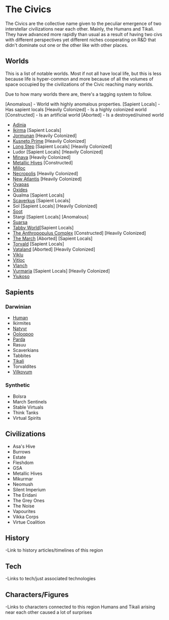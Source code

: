 # The Civics

The Civics are the collective name given to the peculiar emergence of two interstellar civilizations near each other.  Mainly, the Humans and Tikali.  They have advanced more rapidly than usual as a result of having two civs with different perspectives yet different niches cooperating on R&D that didn't dominate out one or the other like with other places.

## Worlds

This is a list of notable worlds.  Most if not all have local life, but this is less because life is hyper-common and more because of all the volumes of space occupied by the civilizations of the Civic reaching many worlds.

Due to how many worlds there are, there's a tagging system to follow.

[Anomalous] - World with highly anomalous properties.
[Sapient Locals] - Has sapient locals
[Heavily Colonized] - Is a highly colonized world
[Constructed] - Is an artificial world
[Aborted] - Is a destroyed/ruined world

- [Adinia](..../1_Worlds_Systems/Adina.md)
- [Ikirma](/Stellar_Abyss_Setting_Bible/1_Worlds_Systems/Ikirma.md) [Sapient Locals]
- [Jormunan](/Stellar_Abyss_Setting_Bible/1_Worlds_Systems/Jormunan.md) [Heavily Colonized]
- [Kusneto Prime](/Stellar_Abyss_Setting_Bible/1_Worlds_Systems/Kusneto_Prime.md) [Heavily Colonized]
- [Long Step](/Stellar_Abyss_Setting_Bible/1_Worlds_Systems/Long_Step.md) [Sapient Locals] [Heavily Colonized]
- Ludor [Sapient Locals] [Heavily Colonized]
- [Minava](/Stellar_Abyss_Setting_Bible/1_Worlds_Systems/Minava.md) [Heavily Colonized]
- [Metallic Hives](/Stellar_Abyss_Setting_Bible/1_Worlds_Systems/Metallic_Hives.md) [Constructed]
- [Milloc](/Stellar_Abyss_Setting_Bible/1_Worlds_Systems/Vitloc_Milloc.md)
- [Necropolis](/Stellar_Abyss_Setting_Bible/1_Worlds_Systems/Necropolis_Hub.md) [Heavily Colonized]
- [New Atlantis](/Stellar_Abyss_Setting_Bible/1_Worlds_Systems/New_Atlantis.md) [Heavily Colonized]
- [Ovapas](/Stellar_Abyss_Setting_Bible/1_Worlds_Systems/Ovapas.md)
- [Oxides](/Stellar_Abyss_Setting_Bible/1_Worlds_Systems/Oxides.md)
- Qualma [Sapient Locals]
- [Scaverkus](/Stellar_Abyss_Setting_Bible/1_Worlds_Systems/Scaverkus.md) [Sapient Locals]
- Sol [Sapient Locals] [Heavily Colonized]
- [Soot](/Stellar_Abyss_Setting_Bible/1_Worlds_Systems/Soot.md)
- Stargi [Sapient Locals] [Anomalous]
- [Suarsa](/Stellar_Abyss_Setting_Bible/1_Worlds_Systems/Suarsa.md)
- [Tabby World](/Stellar_Abyss_Setting_Bible/1_Worlds_Systems/Tabby_World.md)[Sapient Locals]
- [The Anthropopulus Complex](/Stellar_Abyss_Setting_Bible/1_Worlds_Systems/The_Anthropopulus_Complex.md) [Constructed] [Heavily Colonized]
- [The March](/Stellar_Abyss_Setting_Bible/1_Worlds_Systems/March.md) [Aborted] [Sapient Locals]
- [Torvald](/Stellar_Abyss_Setting_Bible/1_Worlds_Systems/Torvald.md) [Sapient Locals]
- [Vataland](/Stellar_Abyss_Setting_Bible/1_Worlds_Systems/Vataland.md) [Aborted] [Heavily Colonized]
- [Viklu](/Stellar_Abyss_Setting_Bible/1_Worlds_Systems/Viklu.md)
- [Vitloc](/Stellar_Abyss_Setting_Bible/1_Worlds_Systems/Vitloc_Milloc.md)
- [Vlanch](/Stellar_Abyss_Setting_Bible/1_Worlds_Systems/Vlanch.md)
- [Vurmaria](/Stellar_Abyss_Setting_Bible/1_Worlds_Systems/Vurmaria.md) [Sapient Locals] [Heavily Colonized]
- [Yiukoso](/Stellar_Abyss_Setting_Bible/1_Worlds_Systems/Yiukoso.md)

## Sapients

### Darwinian
- [Human](/Stellar_Abyss_Setting_Bible/2_Sapients/Human.md)
- Ikirmites
- [Natvyr](/Stellar_Abyss_Setting_Bible/2_Sapients/Natvyr.md)
- [Ooloopoo](/Stellar_Abyss_Setting_Bible/2_Sapients/ooloopoo.md)
- [Parda](/Stellar_Abyss_Setting_Bible/2_Sapients/Parda.md)
- Rasuu
- Scaverkians
- Tabbites
- [Tikali](/Stellar_Abyss_Setting_Bible/2_Sapients/Tikali.md)
- Torvaldites
- [Vilkovum](/Stellar_Abyss_Setting_Bible/2_Sapients/Vilkovum.md)



### Synthetic
- Bolsra
- March Sentinels
- Stable Virtuals
- Think Tanks
- Virtual Spirits

## Civilizations
- Asa's Hive
- Burrows
- Estate
- Fleshdom
- GSA
- Metallic Hives
- Mikurmar
- Neomush
- Silent Imperium
- The Eridani
- The Grey Ones
- The Noise
- Vapourites
- Vikka Corps
- Virtue Coalition


## History
-Link to history articles/timelines of this region
## Tech
-Links to tech/just associated technologies
## Characters/Figures
-Links to characters connected to this region
Humans and Tikali arising near each other caused a lot of surprises
